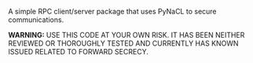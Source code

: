 A simple RPC client/server package that uses PyNaCL to secure communications.

**WARNING:** USE THIS CODE AT YOUR OWN RISK.  IT HAS BEEN NEITHER REVIEWED OR THOROUGHLY TESTED AND CURRENTLY HAS KNOWN ISSUED RELATED TO FORWARD SECRECY.